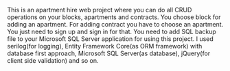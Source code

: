 This is an apartment hire web project where you can do all CRUD operations on your blocks, apartments and contracts. You choose block for adding an apartment. For 
adding contract you have to choose an apartment. You just need to sign up and sign in for that. You need to add SQL backup file to your Microsoft SQL Server 
application for using this project. I used serilog(for logging), Entity Framework Core(as ORM framework) with database first approach, Microsoft SQL 
Server(as database), jQuery(for client side validation) and so on.
